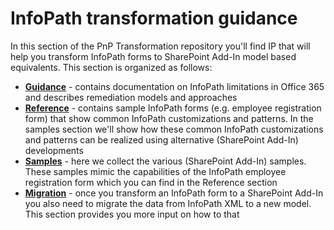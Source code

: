 # InfoPath transformation guidance #
In this section of the PnP Transformation repository you'll find IP that will help you transform InfoPath forms to SharePoint Add-In model based equivalents. This section is organized as follows:
- **[Guidance](https://github.com/OfficeDev/PnP-Transformation/tree/dev/InfoPath/Guidance)** - contains documentation on InfoPath limitations in Office 365 and describes remediation models and approaches
- **[Reference](https://github.com/OfficeDev/PnP-Transformation/tree/dev/InfoPath/Reference)** - contains sample InfoPath forms (e.g. employee registration form) that show common InfoPath customizations and patterns. In the samples section we'll show how these common InfoPath customizations and patterns can be realized using alternative (SharePoint Add-In) developments
- **[Samples](https://github.com/OfficeDev/PnP-Transformation/tree/dev/InfoPath/Samples)** - here we collect the various (SharePoint Add-In) samples. These samples mimic the capabilities of the InfoPath employee registration form which you can find in the Reference section
- **[Migration](https://github.com/OfficeDev/PnP-Transformation/tree/dev/InfoPath/Migration)** - once you transform an InfoPath form to a SharePoint Add-In you also need to migrate the data from InfoPath XML to a new model. This section provides you more input on how to that